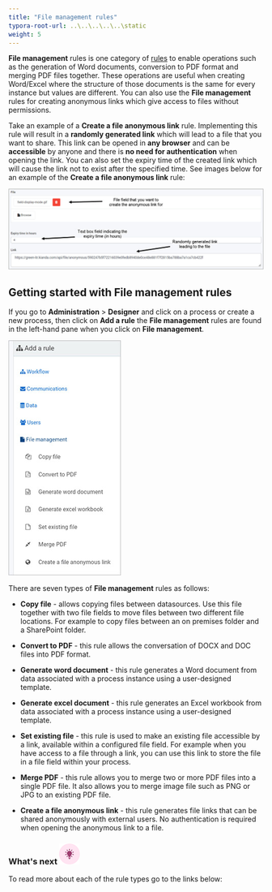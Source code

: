 ```yaml
---
title: "File management rules"
typora-root-url: ..\..\..\..\..\static
weight: 5
---
```


**File management** rules is one category of [rules](rules/Readme.md) to enable operations such as the generation of Word documents, conversion to PDF format and merging PDF files together. These operations are useful when creating Word/Excel where the structure of those documents is the same for every instance but values are different. You can also use the **File management** rules for creating anonymous links which give access to files without permissions.

Take an example of a **Create a file anonymous link** rule. Implementing this rule will result in a **randomly generated link** which will lead to a file that you want to share. This link can be opened in **any browser** and can be **accessible** by anyone and there is **no need for authentication** when opening the link. You can also set the expiry time of the created link which will cause the link not to exist after the specified time. See images below for an example of the **Create a file anonymous link** rule:

![File management rules](/images/file-managemt-rules-example.jpg)

## Getting started with File management rules ##

If you go to **Administration** > **Designer** and click on a process or create a new process, then click on **Add a rule** the **File management** rules are found in the left-hand pane when you click on **File management**.

![File management rules](/images/file-managemt-rules.jpg)

There are seven types of **File management** rules as follows:

- **Copy file** - allows copying files between datasources. Use this file together with two file fields to move files between two different file locations. For example to copy files between an on premises folder and a SharePoint folder.

- **Convert to PDF** - this rule allows the conversation of DOCX and DOC files into PDF format.

- **Generate word document** - this rule generates a Word document from data associated with a process instance using a user-designed template.

- **Generate excel document** - this rule generates an Excel workbook from data associated with a process instance using a user-designed template.

- **Set existing file** - this rule is used to make an existing file accessible by a link, available within a configured file field. For example when you have access to a file through a link, you can use this link to store the file in a file field within your process.

- **Merge PDF** - this rule allows you to merge two or more PDF files into a single PDF file. It also allows you to merge image file such as PNG or JPG to an existing PDF file.

- **Create a file anonymous link** - this rule generates file links that can be shared anonymously with external users. No authentication is required when opening the anonymous link to a file.

  

### What's next  ![Idea icon](/images/18.png) ###

To read more about each of the rule types go to the links below:
